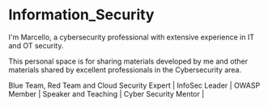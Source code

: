 # Information_Security

I'm Marcello, a cybersecurity professional with extensive experience in IT and OT security.

This personal space is for sharing materials developed by me and other materials shared by excellent professionals in the Cybersecurity area.


Blue Team, Red Team and Cloud Security Expert | InfoSec Leader | OWASP Member | Speaker and Teaching | Cyber Security Mentor |

